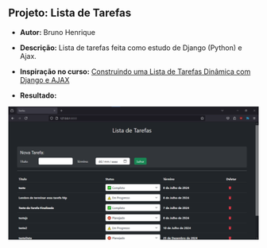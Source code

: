 ## Projeto: Lista de Tarefas

- **Autor:** Bruno Henrique

- **Descrição:** Lista de tarefas feita como estudo de Django (Python) e Ajax.

- **Inspiração no curso:** [Construindo uma Lista de Tarefas Dinâmica com Django e AJAX
](https://www.udemy.com/share/10bmMZ3@n0beaSF0q5bUpXG2O7z49jOkNs43gPu5hpbFYDybbaowHVv-NOY9gy4xkIPgWMVB/)

- **Resultado:**

![Screenshot da tela inicial](tela_inicial.png)
